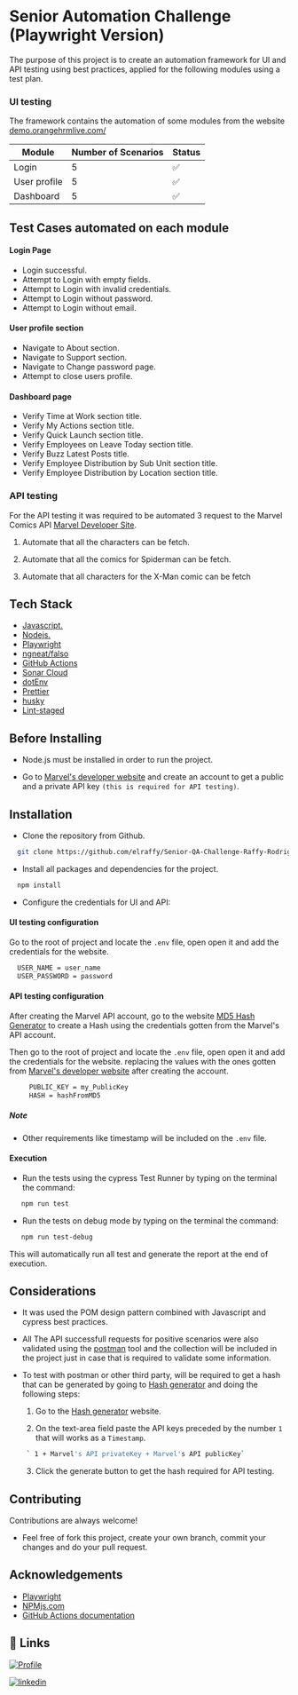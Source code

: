 # Senior Automation Challenge (Playwright Version)

The purpose of this project is to create an automation framework for UI and API testing using best practices, applied for the following modules using a test plan.

### UI testing

The framework contains the automation of some modules from the website [demo.orangehrmlive.com/](https://opensource-demo.orangehrmlive.com/web/index.php/auth/login)

| Module       | Number of Scenarios | Status             |
| ------------ | ------------------- | ------------------ |
| Login        | 5                   | :white_check_mark: |
| User profile | 5                   | :white_check_mark: |
| Dashboard    | 5                   | :white_check_mark: |

## Test Cases automated on each module

#### Login Page

- Login successful.
- Attempt to Login with empty fields.
- Attempt to Login with invalid credentials.
- Attempt to Login without password.
- Attempt to Login without email.

#### User profile section

- Navigate to About section.
- Navigate to Support section.
- Navigate to Change password page.
- Attempt to close users profile.

#### Dashboard page

- Verify Time at Work section title.
- Verify My Actions section title.
- Verify Quick Launch section title.
- Verify Employees on Leave Today section title.
- Verify Buzz Latest Posts title.
- Verify Employee Distribution by Sub Unit section title.
- Verify Employee Distribution by Location section title.

### API testing

For the API testing it was required to be automated 3 request to the Marvel Comics API [Marvel Developer Site](https://developer.marvel.com).

1. Automate that all the characters can be fetch.

2. Automate that all the comics for Spiderman can be fetch.

3. Automate that all characters for the X-Man comic can be fetch

## Tech Stack

- [Javascript.](https://developer.mozilla.org/en-US/docs/Learn/Getting_started_with_the_web/JavaScript_basics)
- [Nodejs.](https://nodejs.org/en/about/)
- [Playwright](https://playwright.dev/)
- [ngneat/falso](https://github.com/ngneat/falso)
- [GitHub Actions](https://docs.github.com/en/actions)
- [Sonar Cloud](https://www.sonarsource.com/products/sonarcloud/)
- [dotEnv](https://www.npmjs.com/package/dotenv)
- [Prettier](https://prettier.io/)
- [husky](https://github.com/typicode/husky)
- [Lint-staged](https://github.com/okonet/lint-staged)

## Before Installing

- Node.js must be installed in order to run the project.

- Go to [Marvel's developer website](https://developer.marvel.com) and create an account to get a public and a private API key `(this is required for API testing)`.

## Installation

- Clone the repository from Github.

```bash
  git clone https://github.com/elraffy/Senior-QA-Challenge-Raffy-Rodriguez.git
```

- Install all packages and dependencies for the project.

```bash
  npm install
```

- Configure the credentials for UI and API:

#### UI testing configuration

Go to the root of project and locate the `.env` file, open open it and add the credentials for the website.

```bash
  USER_NAME = user_name
  USER_PASSWORD = password
```

#### API testing configuration

After creating the Marvel API account, go to the website [MD5 Hash Generator](https://www.md5hashgenerator.com/) to create a Hash using the credentials gotten from the Marvel's API account.

Then go to the root of project and locate the `.env` file, open open it and add the credentials for the website.
replacing the values with the ones gotten from [Marvel's developer website](https://developer.marvel.com) after creating the account.

```bash
     PUBLIC_KEY = my_PublicKey
     HASH = hashFromMD5
```

##### Note

- Other requirements like timestamp will be included on the `.env` file.

#### Execution

- Run the tests using the cypress Test Runner by typing on the terminal the command:

```bash
   npm run test
```

- Run the tests on debug mode by typing on the terminal the command:

```bash
   npm run test-debug
```

This will automatically run all test and generate the report at the end of execution.

## Considerations

- It was used the POM design pattern combined with Javascript and cypress best practices.

- All The API successfull requests for positive scenarios were also validated using the [postman](https://www.postman.com/) tool and the collection will be included in the project just in case that is required to validate some information.

- To test with postman or other third party, will be required to get a hash that can be generated by going to [Hash generator](https://www.md5hashgenerator.com/) and doing the following steps:

  1.  Go to the [Hash generator](https://www.md5hashgenerator.com/) website.

  2.  On the text-area field paste the API keys preceded by the number `1` that will works as a `Timestamp`.

  ```bash
   ` 1 + Marvel's API privateKey + Marvel's API publicKey`
  ```

  3.  Click the generate button to get the hash required for API testing.

## Contributing

Contributions are always welcome!

- Feel free of fork this project, create your own branch, commit your changes and do your pull request.

## Acknowledgements

- [Playwright](https://playwright.dev/)
- [NPMjs.com](https://www.npmjs.com/)
- [GitHub Actions documentation](https://docs.github.com/en/actions)

## 🔗 Links

[![Profile](https://img.shields.io/badge/my_portfolio-000?style=for-the-badge&logo=ko-fi&logoColor=white)](https://github.com/RaffyRod)

[![linkedin](https://img.shields.io/badge/linkedin-0A66C2?style=for-the-badge&logo=linkedin&logoColor=white)](https://www.linkedin.com/in/raffy-a-rodriguez-400552110/)
